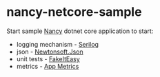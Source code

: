 # nancy-netcore-sample
Start sample [Nancy](http://nancyfx.org/) dotnet core application to start:

+ logging mechanism - [Serilog](https://serilog.net/)
+ json - [Newtonsoft.Json](http://www.newtonsoft.com/json)
+ unit tests -  [FakeItEasy](https://github.com/FakeItEasy/FakeItEasy)
+ metrics - [App Metrics](https://alhardy.github.io/app-metrics-docs/)
